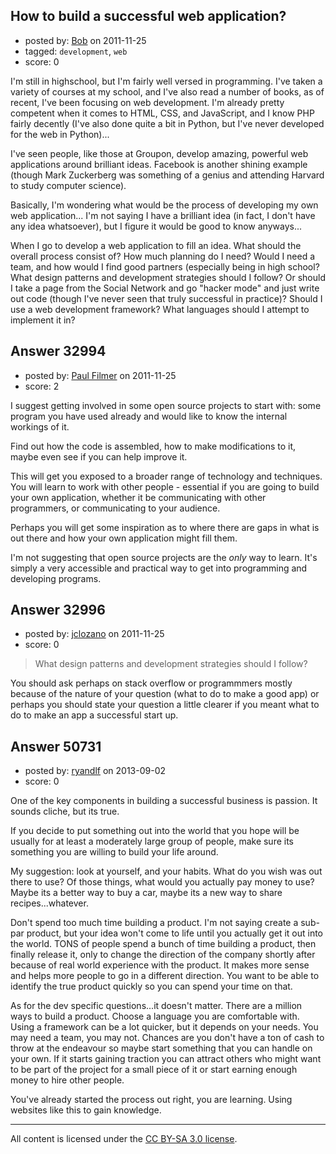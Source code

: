 ## How to build a successful web application?

- posted by: [Bob](https://stackexchange.com/users/-1/14648-bob) on 2011-11-25
- tagged: `development`, `web`
- score: 0

I'm still in highschool, but I'm fairly well versed in programming. I've taken a variety of courses at my school, and I've also read a number of books, as of recent, I've been focusing on web development. I'm already pretty competent when it comes to HTML, CSS, and JavaScript, and I know PHP fairly decently (I've also done quite a bit in Python, but I've never developed for the web in Python)...

I've seen people, like those at Groupon, develop amazing, powerful web applications around brilliant ideas. Facebook is another shining example (though Mark Zuckerberg was something of a genius and attending Harvard to study computer science).

Basically, I'm wondering what would be the process of developing my own web application... I'm not saying I have a brilliant idea (in fact, I don't have any idea whatsoever), but I figure it would be good to know anyways...

When I go to develop a web application to fill an idea. What should the overall process consist of? How much planning do I need? Would I need a team, and how would I find good partners (especially being in high school? What design patterns and development strategies should I follow? Or should I take a page from the Social Network and go "hacker mode" and just write out code (though I've never seen that truly successful in practice)? Should I use a web development framework? What languages should I attempt to implement it in?


## Answer 32994

- posted by: [Paul Filmer](https://stackexchange.com/users/-1/14049-paul-filmer) on 2011-11-25
- score: 2

I suggest getting involved in some open source projects to start with: some program you have used already and would like to know the internal workings of it.

Find out how the code is assembled, how to make modifications to it, maybe even see if you can help improve it. 

This will get you exposed to a broader range of technology and techniques. You will learn to work with other people - essential if you are going to build your own application, whether it be communicating with other programmers, or communicating to your audience.

Perhaps you will get some inspiration as to where there are gaps in what is out there and how your own application might fill them.

I'm not suggesting that open source projects are the *only* way to learn. It's simply a very accessible and practical way to get into programming and developing programs.




## Answer 32996

- posted by: [jclozano](https://stackexchange.com/users/-1/10898-jclozano) on 2011-11-25
- score: 0

>What design patterns and development strategies should I follow?

You should ask perhaps on stack overflow or programmmers mostly because of the nature of your question (what to do to make a good app) or perhaps you should state your question a little clearer if you meant what to do to make an app a successful start up.


## Answer 50731

- posted by: [ryandlf](https://stackexchange.com/users/-1/27691-ryandlf) on 2013-09-02
- score: 0

One of the key components in building a successful business is passion. It sounds cliche, but its true. 

If you decide to put something out into the world that you hope will be usually for at least a moderately large group of people, make sure its something you are willing to build your life around.

My suggestion: look at yourself, and your habits. What do you wish was out there to use? Of those things, what would you actually pay money to use? Maybe its a better way to buy a car, maybe its a new way to share recipes...whatever.

Don't spend too much time building a product. I'm not saying create a sub-par product, but your idea won't come to life until you actually get it out into the world. TONS of people spend a bunch of time building a product, then finally release it, only to change the direction of the company shortly after because of real world experience with the product. It makes more sense and helps more people to go in a different direction. You want to be able to identify the true product quickly so you can spend your time on that.

As for the dev specific questions...it doesn't matter. There are a million ways to build a product. Choose a language you are comfortable with. Using a framework can be a lot quicker, but it depends on your needs. You may need a team, you may not. Chances are you don't have a ton of cash to throw at the endeavour so maybe start something that you can handle on your own. If it starts gaining traction you can attract others who might want to be part of the project for a small piece of it or start earning enough money to hire other people.

You've already started the process out right, you are learning. Using websites like this to gain knowledge.



---

All content is licensed under the [CC BY-SA 3.0 license](https://creativecommons.org/licenses/by-sa/3.0/).
